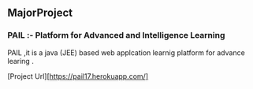 ## MajorProject
### PAIL :- Platform for Advanced and Intelligence Learning
PAIL ,it  is a java (JEE) based web applcation learnig platform for advance learing .
  

[Project Url][https://pail17.herokuapp.com/]

